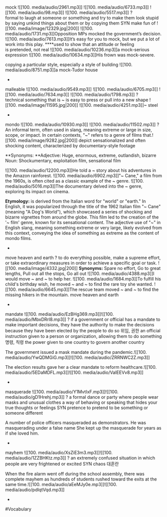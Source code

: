 mock ![[100. media/audio/2961.mp3]] ![[100. media/audio/6733.mp3]] ![[100. media/audio/98.mp3]] ![[100. media/audio/5517.mp3]]
?
formal to laugh at someone or something and try to make them look stupid by saying unkind things about them or by copying them SYN make fun of
![[100. media/image/12329.jpg|200]]
![[100. media/audio/1731.mp3]]Opposition MPs mocked the government’s decision.
![[100. media/audio/7613.mp3]]It’s easy for you to mock, but we put a lot of work into this play.
 ****used to show that an attitude or feeling is pretended, not real
![[100. media/audio/10236.mp3]]a mock-serious expression  ![[100. media/audio/10634.mp3]]His frown was mock-severe.

copying a particular style, especially a style of building
![[100. media/audio/8751.mp3]]a mock-Tudor house
<!--SR:!2025-11-06,16,290-->
-

malleable ![[100. media/audio/9549.mp3]] ![[100. media/audio/6705.mp3]] ![[100. media/audio/7634.mp3]] ![[100. media/audio/1798.mp3]]
?
technical something that is ~ is easy to press or pull into a new shape
![[100. media/image/11595.jpg|200]]
![[100. media/audio/4251.mp3]]~ steel
<!--SR:!2025-11-09,16,290-->
-

mondo ![[100. media/audio/10930.mp3]] ![[100. media/audio/11502.mp3]]
?
An informal term, often used in slang, meaning extreme or large in size, scope, or impact.
 In certain contexts, "~" refers to a genre of films that.![[100. media/image/9282.jpg|200]] depict sensationalized and often shocking content, characterized by documentary-style footage

**Synonyms:
**Adjective: Huge, enormous, extreme, outlandish, bizarre
Noun: Shockumentary, exploitation film, sensational film

![[100. media/audio/12200.mp3]]He told a ~ story about his adventures in the Amazon rainforest.
![[100. media/audio/6902.mp3]]"~ Cane," a film from the 1960s, is often cited as a classic example of the ~ genre.
![[100. media/audio/5016.mp3]]The documentary delved into the ~ genre, exploring its impact on cinema.

**Etymology:** is derived from the Italian word for "world" or "earth." In English, it was popularized through the title of the 1962 Italian film "~ Cane" (meaning "A Dog's World"), which showcased a series of shocking and bizarre vignettes from around the globe. This film led to the creation of the '~ film' genre, known for its sensational content. The adjective use of "~" in English slang, meaning something extreme or very large, likely evolved from this context, conveying the idea of something as extreme as the content of mondo films.
<!--SR:!2025-11-08,12,277-->
-

move heaven and earth
?
to do everything possible, make a supreme effort, or take extraordinary measures in order to achieve a specific goal or task.
![[100. media/image/4332.jpg|200]]
**Synonyms:** Spare no effort, Go to great lengths, Pull out all the stops, Go all out
![[100. media/audio/4388.mp3]]I would move ~ and ~ to help her.
![[100. media/audio/1684.mp3]]To fulfill his child's birthday wish, he moved ~ and ~ to find the rare toy she wanted.
![[100. media/audio/6645.mp3]]The rescue team moved ~ and ~ to find the missing hikers in the mountain.
move heaven and earth
<!--SR:!2025-11-03,8,260-->
-

mandate ![[100. media/audio/EzBHg369.mp3]]![[100. media/audio/MbxDRrl8.mp3]]
?
if a government or official has a mandate to make important decisions, they have the authority to make the decisions because they have been elected by the people to do so 위임, 권한
an official instruction given to a person or organization, allowing them to do something 명령, 칙령
the power given to one country to govern another country

The government issued a mask mandate during the pandemic.![[100. media/audio/YwQDMGiG.mp3]]![[100. media/audio/ZRRNWC2Z.mp3]]

The election results gave her a clear mandate to reform healthcare.![[100. media/audio/5EDaMDFL.mp3]]![[100. media/audio/VaIEEVv8.mp3]]
<!--SR:!2025-10-31,2,230-->
-

masquerade ![[100. media/audio/Y1MvtIxF.mp3]]![[100. media/audio/gD1Hrehj.mp3]]
?
a formal dance or party where people wear masks and unusual clothes
a way of behaving or speaking that hides your true thoughts or feelings SYN pretence
to pretend to be something or someone different

A number of police officers masqueraded as demonstrators.
He was masquerading under a false name
She kept up the masquerade for years as if she loved him.
<!--SR:!2025-11-01,2,210-->
-

mayhem ![[100. media/audio/XsZiE3m3.mp3]]![[100. media/audio/1ZZBHKtz.mp3]]
?
an extremely confused situation in which people are very frightened or excited SYN chaos
대혼란

When the fire alarm went off during the school assembly, there was complete mayhem as hundreds of students rushed toward the exits at the same time.![[100. media/audio/aEeMJy0e.mp3]]![[100. media/audio/pdlqtVqd.mp3]]
<!--SR:!2025-10-31,2,230-->
-

#Vocabulary
